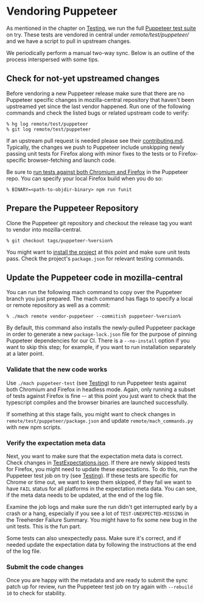 # Vendoring Puppeteer

As mentioned in the chapter on [Testing], we run the full [Puppeteer
test suite] on try.  These tests are vendored in central under
_remote/test/puppeteer/_ and we have a script to pull in upstream changes.

We periodically perform a manual two-way sync. Below is an outline of the
process interspersed with some tips.

## Check for not-yet upstreamed changes

Before vendoring a new Puppeteer release make sure that there are no Puppeteer
specific changes in mozilla-central repository that haven't been upstreamed yet
since the last vendor happened. Run one of the following commands and check the
listed bugs or related upstream code to verify:

```shell
% hg log remote/test/puppeteer
% git log remote/test/puppeteer
```

If an upstream pull request is needed please see their [contributing.md].
Typically, the changes we push to Puppeteer include unskipping newly passing
unit tests for Firefox along with minor fixes to the tests or
to Firefox-specific browser-fetching and launch code.

Be sure to [run tests against both Chromium and Firefox] in the Puppeteer
repo. You can specify your local Firefox build when you do so:

```shell
% BINARY=<path-to-objdir-binary> npm run funit
```

## Prepare the Puppeteer Repository

Clone the Puppeteer git repository and checkout the release tag you want
to vendor into mozilla-central.

```shell
% git checkout tags/puppeteer-%version%
```

You might want to [install the project] at this point and make sure unit tests pass.
Check the project's `package.json` for relevant testing commands.

## Update the Puppeteer code in mozilla-central

You can run the following mach command to copy over the Puppeteer branch you
just prepared. The mach command has flags to specify a local or remote
repository as well as a commit:

```shell
% ./mach remote vendor-puppeteer --commitish puppeteer-%version%
```

By default, this command also installs the newly-pulled Puppeteer package in
order to generate a new `package-lock.json` file for the purpose of pinning
Puppeteer dependencies for our CI. There is a `--no-install` option if you want
to skip this step; for example, if you want to run installation separately at
a later point.

### Validate that the new code works

Use `./mach puppeteer-test` (see [Testing]) to run Puppeteer tests against both
Chromium and Firefox in headless mode. Again, only running a subset of tests
against Firefox is fine -- at this point you just want to check that the
typescript compiles and the browser binaries are launched successfully.

If something at this stage fails, you might want to check changes in
`remote/test/puppeteer/package.json` and update `remote/mach_commands.py`
with new npm scripts.

### Verify the expectation meta data

Next, you want to make sure that the expectation meta data is correct. Check
changes in [TestExpectations.json]. If there are
newly skipped tests for Firefox, you might need to update these expectations.
To do this, run the Puppeteer test job on try (see [Testing]). If these tests
are specific for Chrome or time out, we want to keep them skipped, if they fail
we want to have `FAIL` status for all platforms in the expectation meta data.
You can see, if the meta data needs to be updated, at the end of the log file.

Examine the job logs and make sure the run didn't get interrupted early by a
crash or a hang, especially if you see a lot of `TEST-UNEXPECTED-MISSING` in
the Treeherder Failure Summary. You might have to fix some new bug in the unit
tests. This is the fun part.

Some tests can also unexpectedly pass. Make sure it's correct, and if needed
update the expectation data by following the instructions at the end of the
log file.

### Submit the code changes

Once you are happy with the metadata and are ready to submit the sync patch
up for review, run the Puppeteer test job on try again with `--rebuild 10`
to check for stability.

[Testing]: ../Testing.md
[Puppeteer test suite]: https://github.com/GoogleChrome/puppeteer/tree/master/test
[install the project]: https://github.com/puppeteer/puppeteer/blob/main/docs/contributing.md#getting-started
[run tests against both Chromium and Firefox]: https://github.com/puppeteer/puppeteer/blob/main/test/README.md#running-tests
[TestExpectations.json]: https://searchfox.org/mozilla-central/source/remote/test/puppeteer/test/TestExpectations.json
[contributing.md]: https://github.com/puppeteer/puppeteer/blob/main/docs/contributing.md
